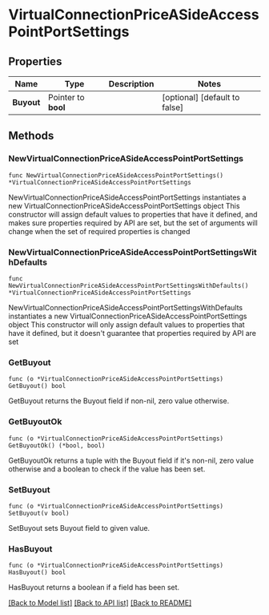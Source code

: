 # VirtualConnectionPriceASideAccessPointPortSettings

## Properties

Name | Type | Description | Notes
------------ | ------------- | ------------- | -------------
**Buyout** | Pointer to **bool** |  | [optional] [default to false]

## Methods

### NewVirtualConnectionPriceASideAccessPointPortSettings

`func NewVirtualConnectionPriceASideAccessPointPortSettings() *VirtualConnectionPriceASideAccessPointPortSettings`

NewVirtualConnectionPriceASideAccessPointPortSettings instantiates a new VirtualConnectionPriceASideAccessPointPortSettings object
This constructor will assign default values to properties that have it defined,
and makes sure properties required by API are set, but the set of arguments
will change when the set of required properties is changed

### NewVirtualConnectionPriceASideAccessPointPortSettingsWithDefaults

`func NewVirtualConnectionPriceASideAccessPointPortSettingsWithDefaults() *VirtualConnectionPriceASideAccessPointPortSettings`

NewVirtualConnectionPriceASideAccessPointPortSettingsWithDefaults instantiates a new VirtualConnectionPriceASideAccessPointPortSettings object
This constructor will only assign default values to properties that have it defined,
but it doesn't guarantee that properties required by API are set

### GetBuyout

`func (o *VirtualConnectionPriceASideAccessPointPortSettings) GetBuyout() bool`

GetBuyout returns the Buyout field if non-nil, zero value otherwise.

### GetBuyoutOk

`func (o *VirtualConnectionPriceASideAccessPointPortSettings) GetBuyoutOk() (*bool, bool)`

GetBuyoutOk returns a tuple with the Buyout field if it's non-nil, zero value otherwise
and a boolean to check if the value has been set.

### SetBuyout

`func (o *VirtualConnectionPriceASideAccessPointPortSettings) SetBuyout(v bool)`

SetBuyout sets Buyout field to given value.

### HasBuyout

`func (o *VirtualConnectionPriceASideAccessPointPortSettings) HasBuyout() bool`

HasBuyout returns a boolean if a field has been set.


[[Back to Model list]](../README.md#documentation-for-models) [[Back to API list]](../README.md#documentation-for-api-endpoints) [[Back to README]](../README.md)


